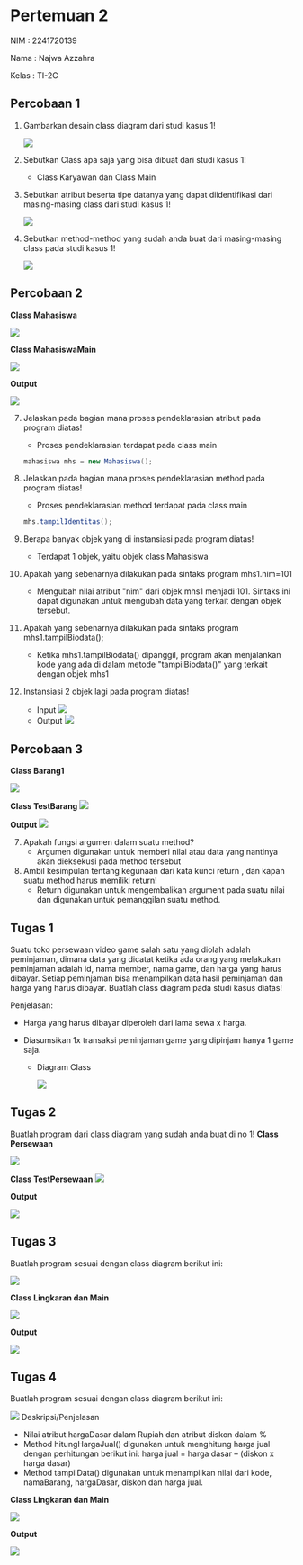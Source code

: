 # Pertemuan 2

NIM : 2241720139

Nama : Najwa Azzahra

Kelas : TI-2C

## Percobaan 1

1. Gambarkan desain class diagram dari studi kasus 1!

   <img src="img/1.png">

2. Sebutkan Class apa saja yang bisa dibuat dari studi kasus 1!
   - Class Karyawan dan Class Main
3. Sebutkan atribut beserta tipe datanya yang dapat diidentifikasi dari masing-masing
   class dari studi kasus 1!

   <img src="img/2.png">

4. Sebutkan method-method yang sudah anda buat dari masing-masing class pada studi
   kasus 1!

   <img src="img/3.png">

## Percobaan 2

**Class Mahasiswa**

<img src="img/4.png">

**Class MahasiswaMain**

<img src="img/5.png">

**Output**

<img src="img/6.png">

7. Jelaskan pada bagian mana proses pendeklarasian atribut pada program diatas!

   - Proses pendeklarasian terdapat pada class main

   ```java
   mahasiswa mhs = new Mahasiswa();
   ```

8. Jelaskan pada bagian mana proses pendeklarasian method pada program diatas!

   - Proses pendeklarasian method terdapat pada class main

   ```java
   mhs.tampilIdentitas();
   ```

9. Berapa banyak objek yang di instansiasi pada program diatas!

   - Terdapat 1 objek, yaitu objek class Mahasiswa

10. Apakah yang sebenarnya dilakukan pada sintaks program
    mhs1.nim=101
    - Mengubah nilai atribut "nim" dari objek mhs1 menjadi 101. Sintaks ini dapat digunakan untuk mengubah data yang terkait dengan objek tersebut.
11. Apakah yang sebenarnya dilakukan pada sintaks program
    mhs1.tampilBiodata();
    - Ketika mhs1.tampilBiodata() dipanggil, program akan menjalankan kode yang ada di dalam metode "tampilBiodata()" yang terkait dengan objek mhs1
12. Instansiasi 2 objek lagi pada program diatas!
    - Input
      <img src="img/7.png">
    - Output
      <img src="img/8.png">

## Percobaan 3

**Class Barang1**

<img src="img/9.png">

**Class TestBarang**
<img src="img/10.png">

**Output**
<img src="img/11.png">

7. Apakah fungsi argumen dalam suatu method?
   - Argumen digunakan untuk memberi nilai atau data yang nantinya akan dieksekusi pada method tersebut
8. Ambil kesimpulan tentang kegunaan dari kata kunci return , dan kapan suatu method
   harus memiliki return!
   - Return digunakan untuk mengembalikan argument pada suatu nilai dan digunakan untuk pemanggilan suatu method.

## Tugas 1

Suatu toko persewaan video game salah satu yang diolah adalah peminjaman, dimana data yang dicatat ketika ada orang yang melakukan peminjaman adalah id, nama member, nama game, dan harga yang harus dibayar. Setiap peminjaman bisa menampilkan data hasil peminjaman dan harga yang harus dibayar. Buatlah class diagram pada studi kasus diatas!

Penjelasan:

- Harga yang harus dibayar diperoleh dari lama sewa x harga.
- Diasumsikan 1x transaksi peminjaman game yang dipinjam hanya 1 game saja.

  - Diagram Class

    <img src="img/15.png">

## Tugas 2

Buatlah program dari class diagram yang sudah anda buat di no 1!
**Class Persewaan**

   <img src="img/12.png">

**Class TestPersewaan**
<img src="img/13.png">

**Output**

 <img src="img/14.png">

## Tugas 3

Buatlah program sesuai dengan class diagram berikut ini:

<img src="img/15.png">

**Class Lingkaran dan Main**

<img src="img/16.png">

**Output**

<img src="img/17.png">

## Tugas 4

Buatlah program sesuai dengan class diagram berikut ini:

<img src="img/18.png">
Deskripsi/Penjelasan

- Nilai atribut hargaDasar dalam Rupiah dan atribut diskon dalam %
- Method hitungHargaJual() digunakan untuk menghitung harga jual dengan perhitungan berikut ini:
  harga jual = harga dasar – (diskon x harga dasar)
- Method tampilData() digunakan untuk menampilkan nilai dari kode, namaBarang, hargaDasar, diskon dan harga jual.

**Class Lingkaran dan Main**

<img src="img/19.png">

**Output**

<img src="img/20.png">
